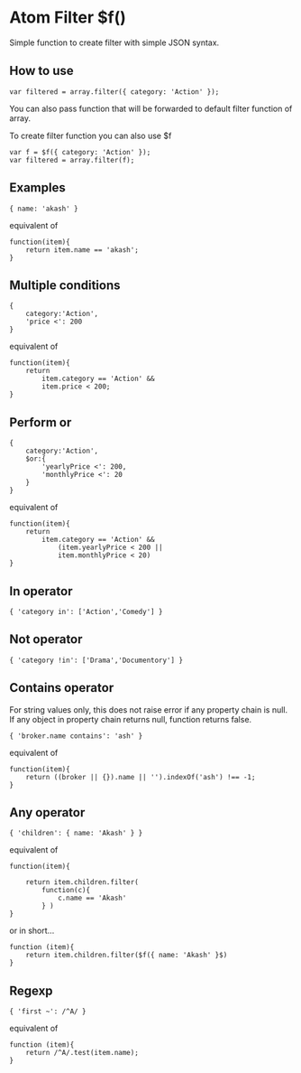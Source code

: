 Atom Filter $f()
================

Simple function to create filter with simple JSON syntax.

How to use
----------

    var filtered = array.filter({ category: 'Action' });

You can also pass function that will be forwarded to default filter function of array.

To create filter function you can also use $f

    var f = $f({ category: 'Action' });
    var filtered = array.filter(f);

Examples
-------------

    { name: 'akash' } 

equivalent of

    function(item){
        return item.name == 'akash';
    }


Multiple conditions
-------------------
   
    { 
        category:'Action', 
        'price <': 200
    }

equivalent of

    function(item){
        return 
            item.category == 'Action' &&
            item.price < 200;
    }

Perform or
----------

    { 
        category:'Action', 
        $or:{
            'yearlyPrice <': 200,
            'monthlyPrice <': 20
        }
    }

equivalent of

    function(item){
        return 
            item.category == 'Action' &&
                (item.yearlyPrice < 200 ||
                item.monthlyPrice < 20)
    }

In operator
-----------

    { 'category in': ['Action','Comedy'] }

Not operator
------------

    { 'category !in': ['Drama','Documentory'] }


Contains operator
-----------------
For string values only, this does not raise error if any property chain is null. If any object in property chain returns null, function returns false.

    { 'broker.name contains': 'ash' }

equivalent of

    function(item){
        return ((broker || {}).name || '').indexOf('ash') !== -1;
    }

Any operator
------------

    { 'children': { name: 'Akash' } }

equivalent of

    function(item){

        return item.children.filter( 
            function(c){
                c.name == 'Akash'
            } )
    }

or in short...

    function (item){
        return item.children.filter($f({ name: 'Akash' }$)
    }

Regexp
-------

    { 'first ~': /^A/ }

equivalent of

    function (item){
        return /^A/.test(item.name);
    }
